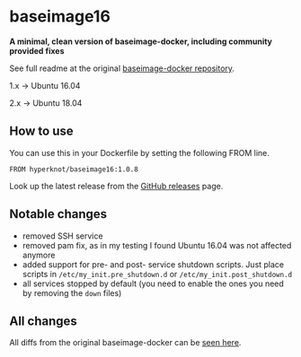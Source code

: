 # baseimage16

**A minimal, clean version of baseimage-docker, including community provided fixes**

See full readme at the original [baseimage-docker repository](https://github.com/phusion/baseimage-docker). 

1.x -> Ubuntu 16.04

2.x -> Ubuntu 18.04


## How to use
You can use this in your Dockerfile by setting the following FROM line.

```
FROM hyperknot/baseimage16:1.0.8
```

Look up the latest release from the [GitHub releases](https://github.com/hyperknot/baseimage16/releases) page.

## Notable changes

- removed SSH service
- removed pam fix, as in my testing I found Ubuntu 16.04 was not affected anymore
- added support for pre- and post- service shutdown scripts. Just place scripts in `/etc/my_init.pre_shutdown.d` or `/etc/my_init.post_shutdown.d`
- all services stopped by default (you need to enable the ones you need by removing the `down` files)


## All changes

All diffs from the original baseimage-docker can be [seen here](https://github.com/phusion/baseimage-docker/compare/master...hyperknot:master).

